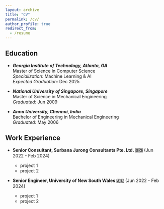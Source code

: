 ```yaml
---
layout: archive
title: "CV"
permalink: /cv/
author_profile: true
redirect_from:
  - /resume
---
```


## Education ##
- ***Georgia Institute of Technology, Atlanta, GA***  
  Master of Science in Computer Science  
  *Specialization*: Machine Learning & AI  
  *Expected Graduation*: Dec 2025  

- ***National University of Singapore, Singapore***  
  Master of Science in Mechanical Engineering  
  *Graduated*: Jun 2009  

- ***Anna University, Chennai, India***  
  Bachelor of Engineering in Mechanical Engineering  
  *Graduated*: May 2006

## Work Experience ##
- **Senior Consultant, Surbana Jurong Consultants Pte. Ltd. 🇸🇬** (Jun 2022 - Feb 2024)
  - project 1
  - project 2
 
- **Senior Engineer, University of New South Wales 🇦🇺** (Jun 2022 - Feb 2024)
  - project 1
  - project 2
